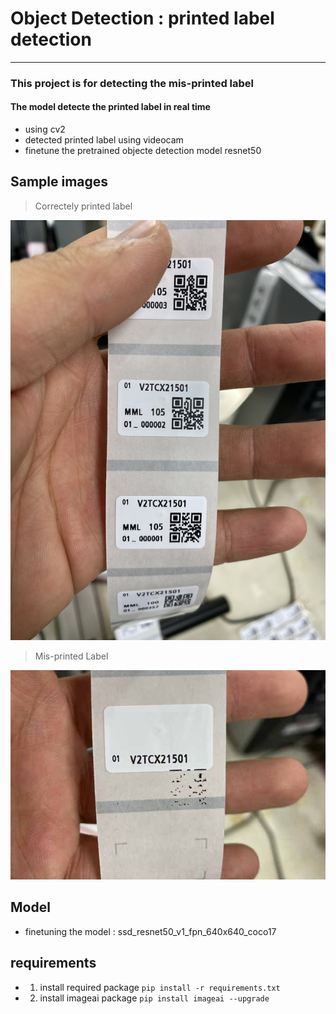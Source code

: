 # Object Detection : printed label detection 

------------------

### This project is for detecting the mis-printed label 

#### The model detecte the printed label in real time 
- using cv2 
- detected printed label using videocam 
- finetune the pretrained objecte detection model resnet50



## Sample images 

> Correctely printed label
<img src="./data/images/samples/2.jpg">

> Mis-printed Label
<img src="./data/images/samples/3.jpg">


## Model 
- finetuning the model : ssd_resnet50_v1_fpn_640x640_coco17



## requirements 

- 1. install required package 
`pip install -r requirements.txt`

- 2. install imageai package
`pip install imageai --upgrade`

